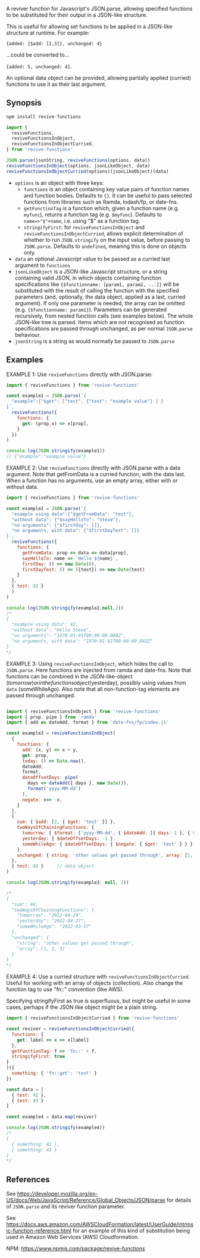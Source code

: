 A reviver function for Javascript's JSON.parse, allowing specified functions to be substituted for their output in a JSON-like structure.

This is useful for allowing set functions to be applied in a JSON-like structure at runtime. For example:

`{added: {$add: [2,3]}, unchanged: 4}` 

...could be converted to...

`{added: 5, unchanged: 4}`. 

An optional data object can be provided, allowing partially applied (curried) functions to use it as their last argument.

## Synopsis

```js
npm install revive-functions

import { 
  reviveFunctions, 
  reviveFunctionsInObject, 
  reviveFunctionsInObjectCurried, 
} from 'revive-functions'

JSON.parse(jsonString, reviveFunctions(options, data))
reviveFunctionsInObject(options, jsonLikeObject, data)
reviveFunctionsInObjectCurried(options)(jsonLikeObject)(data)
```

* `options` is an object with three keys:
  * `functions` is an object containing key value pairs of function names and function bodies. Defaults to `{}`. It can be useful to pass selected functions from libraries such as Ramda, lodash/fp, or date-fns.
  * `getFunctionTag` is a function which, given a function name (e.g. `myfunc`), returns a function tag (e.g. `$myfunc`). Defaults to `name=>"$"+name`, i.e. using "$" as a function tag.
  * `stringifyFirst`: for `reviveFunctionsInObject` and `reviveFunctionsInObjectCurried`, allows explicit determination of whether to run `JSON.stringify` on the input value, before passing to `JSON.parse`. Defaults to `undefined`, meaning this is done on objects only.
* `data` an optional Javascript value to be passed as a curried last argument to `functions`
* `jsonLikeObject` is a JSON-like Javascript structure, or a string containing valid JSON, in which objects containing function specifications like `{$functionname: [param1, param2, ...]}` will be substituted with the result of calling the function with the specified parameters (and, optionally, the data object, applied as a last, curried argument). If only one parameter is needed, the array can be omitted (e.g. `{$functionname: param1}`). Parameters can be generated recursively, from nested function calls (see examples below). The whole JSON-like tree is parsed. Items which are not recognised as function specifications are passed through unchanged, as per normal `JSON.parse` behaviour.
* `jsonString` is a string as would normally be passed to `JSON.parse`

## Examples

EXAMPLE 1: Use `reviveFunctions` directly with JSON.parse:
```js
import { reviveFunctions } from 'revive-functions'

const example1 = JSON.parse(`{
  "example":{"$get": ["test", {"test": "example value"} ] }
}`,
  reviveFunctions({
    functions: {
      get: (prop,x) => x[prop],
    }
  })
)

console.log(JSON.stringify(example1))
// {"example":"example value"}

```

EXAMPLE 2: Use `reviveFunctions` directly with JSON.parse with a data argument.
Note that getFromData is a curried function, with the data last.
When a function has no arguments, use an empty array, either with or without data.

```js
import { reviveFunctions } from 'revive-functions'

const example2 = JSON.parse(`{
  "example using data":{"$getFromData": "test"},
  "without data": {"$sayHelloTo": "Steve"},
  "no arguments": {"$firstDay": []},
  "no arguments, with data": {"$firstDayTest": []}
}`,
  reviveFunctions({
    functions: {
      getFromData: prop => data => data[prop],
      sayHelloTo: name => `Hello ${name}`,
      firstDay: () => new Date(0),
      firstDayTest: () => ({test}) => new Date(test)
    }
  },
  { test: 42 }
  )
)

console.log(JSON.stringify(example2,null,2))
/*
{
  "example using data": 42,
  "without data": "Hello Steve",
  "no arguments": "1970-01-01T00:00:00.000Z",
  "no arguments, with data": "1970-01-01T00:00:00.042Z"
}
*/
```

EXAMPLE 3: Using `reviveFunctionsInObject`, which hides the call to `JSON.parse`. 
Here functions are injected from ramda and date-fns.
Note that functions can be combined in the JSON-like-object ($tomorrow)
or in the functions object ($yesterday), possibly using values from `data` (someWhileAgo).
Also note that all non-function-tag elements are passed through unchanged.
```js

import { reviveFunctionsInObject } from 'revive-functions'
import { prop, pipe } from 'ramda'
import { add as dateAdd, format } from 'date-fns/fp/index.js'

const example3 = reviveFunctionsInObject(
  {
    functions: {
      add: (x, y) => x + y,
      get: prop,
      today: () => Date.now(),
      dateAdd,
      format,
      dateOffsetDays: pipe(
        days => dateAdd({ days }, new Date()),
        format('yyyy-MM-dd')
      ),
      negate: x=> -x,
    }
  },
  {
    sum: { $add: [2, { $get: 'test' }] },
    twoWaysOfChainingFunctions: {
      tomorrow: { $format: ['yyyy-MM-dd', { $dateAdd: [{ days: 1 }, { $today: [] }] }] },
      yesterday: { $dateOffsetDays: -1 },
      someWhileAgo: { $dateOffsetDays: { $negate: { $get: 'test' } } }
    },
    unchanged: { string: 'other values get passed through', array: [1, 2, 3] }
  },
  { test: 42 }     // data object
)

console.log(JSON.stringify(example3, null, 2))

/*
{
  "sum": 44,
  "twoWaysOfChainingFunctions": {
    "tomorrow": "2022-04-29",
    "yesterday": "2022-04-27",
    "someWhileAgo": "2022-03-17"
  },
  "unchanged": {
    "string": "other values get passed through",
    "array": [1, 2, 3]
  }
}
*/

```
EXAMPLE 4: Use a curried structure with `reviveFunctionsInObjectCurried`.
Useful for working with an array of objects (collection).
Also change the function tag to use "fn::" convention (like AWS).

Specifying stringifyFirst as true is superfluous, 
but might be useful in some cases, perhaps if the JSON like object 
might be a plain string.
```js
import { reviveFunctionsInObjectCurried } from 'revive-functions'

const reviver = reviveFunctionsInObjectCurried({
  functions: {
    get: label => x => x[label]
  },
  getFunctionTag: f => 'fn::' + f,
  stringifyFirst: true
}
)({
  something: { 'fn::get': 'test' }
})

const data = [
  { test: 42 },
  { test: 43 }
]

const example4 = data.map(reviver)

console.log(JSON.stringify(example4))
/*
[ 
  { something: 42 }, 
  { something: 43 } 
]
*/

```

## References

See https://developer.mozilla.org/en-US/docs/Web/JavaScript/Reference/Global_Objects/JSON/parse for details of `JSON.parse` and its reviver function parameter.

See https://docs.aws.amazon.com/AWSCloudFormation/latest/UserGuide/intrinsic-function-reference.html for an example of this kind of substitution being used in Amazon Web Services (AWS) Cloudformation.

NPM: https://www.npmjs.com/package/revive-functions